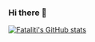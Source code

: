 ### Hi there 👋

<!--
**GODfataliti/GODfataliti** is a ✨ _special_ ✨ repository because its `README.md` (this file) appears on your GitHub profile.

Here are some ideas to get you started:

- 🔭 I’m currently working on ...
- 🌱 I’m currently learning ...
- 👯 I’m looking to collaborate on ...
- 🤔 I’m looking for help with ...
- 💬 Ask me about ...
- 📫 How to reach me: ...
- 😄 Pronouns: ...
- ⚡ Fun fact: ...
-->

[![Fataliti's GitHub stats](https://github-readme-stats.vercel.app/api?username=GODfataliti)](https://github.com/GODfataliti/github-readme-stats)

